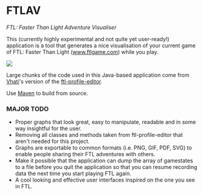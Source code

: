 # FTLAV
*FTL: Faster Than Light Adventure Visualiser*

This (currently highly experimental and not quite yet user-ready!) application is a tool that generates a nice visualisation of your current game of FTL: Faster Than Light (www.ftlgame.com) while you play.

<a href="https://raw.github.com/Niels-NTG/FTLAV/master/img/screenshot1.png"><img src="https://raw.github.com/Niels-NTG/FTLAV/master/img/screenshot2.png" /></a>

Large chunks of the code used in this Java-based application come from [Vhati](https://github.com/Vhati)'s version of the [ftl-profile-editor](https://github.com/Vhati/ftl-profile-editor).

Use [Maven](https://maven.apache.org/guides/getting-started/maven-in-five-minutes.html) to build from source.

### MAJOR TODO
- Proper graphs that look great, easy to manipulate, readable and in some way insightful for the user.
- Removing all classes and methods taken from ftl-profile-editor that aren't needed for this project.
- Graphs are exportable to common formats (i.e. PNG, GIF, PDF, SVG) to enable people sharing their FTL adventures with others.
- Make it possible that the application can dump the array of gamestates to a file before you quit the application so that you can resume recording data the next time you start playing FTL again.
- A cool looking and effective user interfaces inspired on the one you see in FTL.
